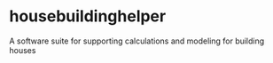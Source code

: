 # housebuildinghelper
A software suite for supporting calculations and modeling for building houses
